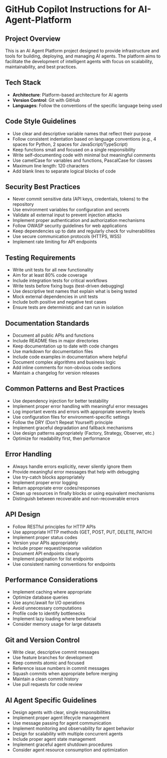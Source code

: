 # GitHub Copilot Instructions for AI-Agent-Platform

## Project Overview
This is an AI Agent Platform project designed to provide infrastructure and tools for building, deploying, and managing AI agents. The platform aims to facilitate the development of intelligent agents with focus on scalability, maintainability, and best practices.

## Tech Stack
- **Architecture**: Platform-based architecture for AI agents
- **Version Control**: Git with GitHub
- **Languages**: Follow the conventions of the specific language being used

## Code Style Guidelines
- Use clear and descriptive variable names that reflect their purpose
- Follow consistent indentation based on language conventions (e.g., 4 spaces for Python, 2 spaces for JavaScript/TypeScript)
- Keep functions small and focused on a single responsibility
- Write self-documenting code with minimal but meaningful comments
- Use camelCase for variables and functions, PascalCase for classes
- Maximum line length: 120 characters
- Add blank lines to separate logical blocks of code

## Security Best Practices
- Never commit sensitive data (API keys, credentials, tokens) to the repository
- Use environment variables for configuration and secrets
- Validate all external input to prevent injection attacks
- Implement proper authentication and authorization mechanisms
- Follow OWASP security guidelines for web applications
- Keep dependencies up to date and regularly check for vulnerabilities
- Use secure communication protocols (HTTPS, WSS)
- Implement rate limiting for API endpoints

## Testing Requirements
- Write unit tests for all new functionality
- Aim for at least 80% code coverage
- Include integration tests for critical workflows
- Write tests before fixing bugs (test-driven debugging)
- Use descriptive test names that explain what is being tested
- Mock external dependencies in unit tests
- Include both positive and negative test cases
- Ensure tests are deterministic and can run in isolation

## Documentation Standards
- Document all public APIs and functions
- Include README files in major directories
- Keep documentation up to date with code changes
- Use markdown for documentation files
- Include code examples in documentation where helpful
- Document complex algorithms and business logic
- Add inline comments for non-obvious code sections
- Maintain a changelog for version releases

## Common Patterns and Best Practices
- Use dependency injection for better testability
- Implement proper error handling with meaningful error messages
- Log important events and errors with appropriate severity levels
- Use configuration files for environment-specific settings
- Follow the DRY (Don't Repeat Yourself) principle
- Implement graceful degradation and fallback mechanisms
- Use design patterns appropriately (Factory, Strategy, Observer, etc.)
- Optimize for readability first, then performance

## Error Handling
- Always handle errors explicitly, never silently ignore them
- Provide meaningful error messages that help with debugging
- Use try-catch blocks appropriately
- Implement proper error logging
- Return appropriate error codes/responses
- Clean up resources in finally blocks or using equivalent mechanisms
- Distinguish between recoverable and non-recoverable errors

## API Design
- Follow RESTful principles for HTTP APIs
- Use appropriate HTTP methods (GET, POST, PUT, DELETE, PATCH)
- Implement proper status codes
- Version your APIs appropriately
- Include proper request/response validation
- Document API endpoints clearly
- Implement pagination for list endpoints
- Use consistent naming conventions for endpoints

## Performance Considerations
- Implement caching where appropriate
- Optimize database queries
- Use async/await for I/O operations
- Avoid unnecessary computations
- Profile code to identify bottlenecks
- Implement lazy loading where beneficial
- Consider memory usage for large datasets

## Git and Version Control
- Write clear, descriptive commit messages
- Use feature branches for development
- Keep commits atomic and focused
- Reference issue numbers in commit messages
- Squash commits when appropriate before merging
- Maintain a clean commit history
- Use pull requests for code review

## AI Agent Specific Guidelines
- Design agents with clear, single responsibilities
- Implement proper agent lifecycle management
- Use message passing for agent communication
- Implement monitoring and observability for agent behavior
- Design for scalability with multiple concurrent agents
- Include proper agent state management
- Implement graceful agent shutdown procedures
- Consider agent resource consumption and optimization
